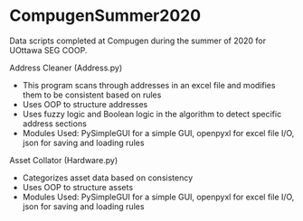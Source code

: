 # CompugenSummer2020

Data scripts completed at Compugen during the summer of 2020 for UOttawa SEG COOP.

Address Cleaner (Address.py)
  - This program scans through addresses in an excel file and modifies them to be consistent based on rules
  - Uses OOP to structure addresses 
  - Uses fuzzy logic and Boolean logic in the algorithm to detect specific address sections
  - Modules Used: PySimpleGUI for a simple GUI, openpyxl for excel file I/O, json for saving and loading rules

Asset Collator (Hardware.py)
  - Categorizes asset data based on consistency
  - Uses OOP to structure assets
  - Modules Used: PySimpleGUI for a simple GUI, openpyxl for excel file I/O, json for saving and loading rules
